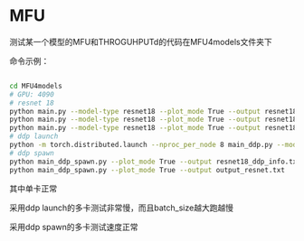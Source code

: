 # MFU

测试某一个模型的MFU和THROGUHPUTd的代码在MFU4models文件夹下

命令示例：
```bash

cd MFU4models
# GPU: 4090
# resnet 18
python main.py --model-type resnet18 --plot_mode True --output resnet18_info.txt --plot_mode True # FP32
python main.py --model-type resnet18 --plot_mode True --output resnet18_fp16_info.txt --plot_mode True --data_type FP16 # FP16
python main.py --model-type resnet18 --plot_mode True --output resnet18_int8_info.txt --plot_mode True --data_type INT8 # INT8
# ddp launch
python -m torch.distributed.launch --nproc_per_node 8 main_ddp.py --model-type resnet18 --plot_mode True --output resnet18_ddp_info.txt --plot_mode True # FP32
# ddp spawn
python main_ddp_spawn.py --plot_mode True --output resnet18_ddp_info.txt --plot_mode True # FP32
python main_ddp_spawn.py --plot_mode True --output output_resnet.txt
```

其中单卡正常

采用ddp launch的多卡测试非常慢，而且batch_size越大跑越慢

采用ddp spawn的多卡测试速度正常
